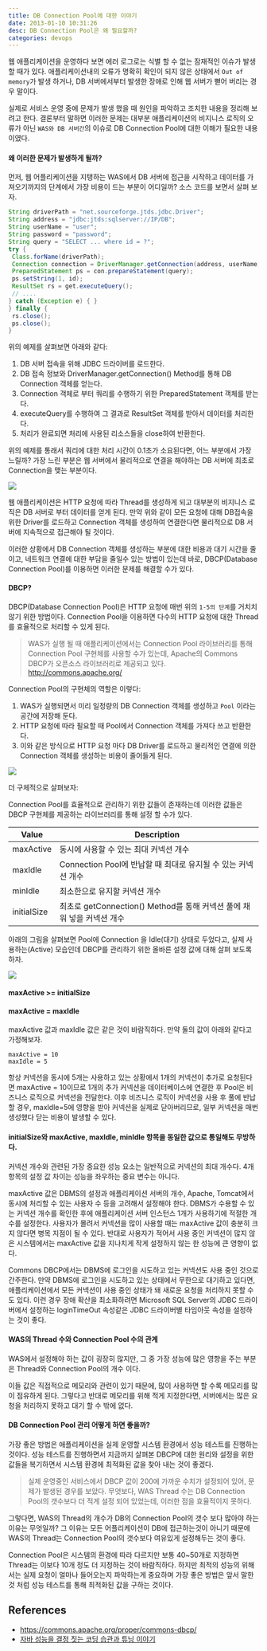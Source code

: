 ```yaml
---
title: DB Connection Pool에 대한 이야기
date: 2013-01-10 10:31:26
desc: DB Connection Pool은 왜 필요할까?
categories: devops
---
```


웹 애플리케이션을 운영하다 보면 에러 로그로는 식별 할 수 없는 잠재적인 이슈가 발생 할 때가 있다. 애플리케이션내의 오류가 명확히 확인이 되지 않은 상태에서 `Out of memory`가 발생 하거나, DB 서버에서부터 발생한 장애로 인해 웹 서버가 뻗어 버리는 경우 말이다.

실제로 서비스 운영 중에 문제가 발생 했을 때 원인을 파악하고 조치한 내용을 정리해 보려고 한다. 결론부터 말하면 이러한 문제는 대부분 애플리케이션의 비지니스 로직의 오류가 아닌 `WAS와 DB 서버간`의 이슈로 DB Connection Pool에 대한 이해가 필요한 내용이였다.

#### 왜 이러한 문제가 발생하게 될까?

먼저, 웹 어플리케이션을 지탱하는 WAS에서 DB 서버에 접근을 시작하고 데이터를 가져오기까지의 단계에서 가장 비용이 드는 부분이 어디일까? 소스 코드를 보면서 살펴 보자.

```java
String driverPath = "net.sourceforge.jtds.jdbc.Driver";
String address = "jdbc:jtds:sqlserver://IP/DB";
String userName = "user";
String password = "password";
String query = "SELECT ... where id = ?";
try {
 Class.forName(driverPath);
 Connection connection = DriverManager.getConnection(address, userName, password);
 PreparedStatement ps = con.prepareStatement(query);
 ps.setString(1, id);
 ResultSet rs = get.executeQuery();
 // ....
} catch (Exception e) { }
} finally {
 rs.close();
 ps.close();
}
```

위의 예제를 살펴보면 아래와 같다:

1. DB 서버 접속을 위해 JDBC 드라이버를 로드한다.
2. DB 접속 정보와 DriverManager.getConnection() Method를 통해 DB Connection 객체를 얻는다.
3. Connection 객체로 부터 쿼리를 수행하기 위한 PreparedStatement 객체를 받는다.
4. executeQuery를 수행하여 그 결과로 ResultSet 객체를 받아서 데이터를 처리한다.
5. 처리가 완료되면 처리에 사용된 리소스들을 close하여 반환한다.

위의 예제를 통래서 쿼리에 대한 처리 시간이 0.1초가 소요된다면, 어느 부분에서 가장 느릴까? 가장 느린 부분은 웹 서버에서 물리적으로 연결을 해야하는 DB 서버에 최초로 Connection을 맺는 부분이다.

<img src='https://image.toast.com/aaaaahq/was-and-db.png' />

웹 애플리케이션은 HTTP 요청에 따라 Thread를 생성하게 되고 대부분의 비지니스 로직은 DB 서버로 부터 데이터를 얻게 된다. 만약 위와 같이 모든 요청에 대해 DB접속을 위한 Driver를 로드하고 Connection 객체를 생성하여 연결한다면 물리적으로 DB 서버에 지속적으로 접근해야 될 것이다.

이러한 상황에서 DB Connection 객체를 생성하는 부분에 대한 비용과 대기 시간을 줄이고, 네트워크 연결에 대한 부담을 줄일수 있는 방법이 있는데 바로, DBCP(Database Connection Pool)를 이용하면 이러한 문제를 해결할 수가 있다.

#### DBCP?

DBCP(Database Connection Pool)은 HTTP 요청에 매번 위의 `1-5의 단계`를 거치치 않기 위한 방법이다. Connection Pool을 이용하면 다수의 HTTP 요청에 대한 Thread를 효율적으로 처리할 수 있게 된다.

> WAS가 실행 될 때 애플리케이션에서는 Connection Pool 라이브러리를 통해 Connection Pool 구현체를 사용할 수가 있는데, Apache의 Commons DBCP가 오픈소스 라이브러리로 제공되고 있다.
http://commons.apache.org/

Connection Pool의 구현체의 역할은 이렇다:

1. WAS가 실행되면서 미리 일정량의 DB Connection 객체를 생성하고 `Pool` 이라는 공간에 저장해 둔다.
2. HTTP 요청에 따라 필요할 때 Pool에서 Connection 객체를 가져다 쓰고 반환한다.
3. 이와 같은 방식으로 HTTP 요청 마다 DB Driver를 로드하고 물리적인 연결에 의한 Connection 객체를 생성하는 비용이 줄어들게 된다.

<img src='https://docs.oracle.com/cd/B12037_01/appdev.101/b10779/lnoci043.gif' />

더 구체적으로 살펴보자:

Connection Pool를 효율적으로 관리하기 위한 값들이 존재하는데 이러한 값들은 DBCP 구현체를 제공하는 라이브러리를 통해 설정 할 수가 있다.

Value | Description
--|--
maxActive | 동시에 사용할 수 있는 최대 커넥션 개수
maxIdle | Connection Pool에 반납할 때 최대로 유지될 수 있는 커넥션 개수
minIdle | 최소한으로 유지할 커넥션 개수
initialSize | 최초로 getConnection() Method를 통해 커넥션 풀에 채워 넣을 커넥션 개수

아래의 그림을 살펴보면 Pool에 Connection 을 Idle(대기) 상태로 두었다고, 실제 사용하는(Active) 모습인데 DBCP를 관리하기 위한 올바른 설정 값에 대해 살펴 보도록 하자.

<img src='https://lh5.googleusercontent.com/0yuTW7sJhPs3K6fRqg1bYZS74uFQCgDbvwBUKsvLyQdKctq2T2EySjv4C3NST49mDFEI6CzYcu7S0OiNTFgbUc_KjC8XxYRnYlQ0T7-zwaTOm8Fh0VZcPizon7WQUpwejQ' />

#### maxActive >= initialSize

#### maxActive = maxIdle

maxActive 값과 maxIdle 값은 같은 것이 바람직하다. 만약 둘의 값이 아래와 같다고 가정해보자.

```
maxActive = 10
maxIdle = 5
```

항상 커넥션을 동시에 5개는 사용하고 있는 상황에서 1개의 커넥션이 추가로 요청된다면 maxActive = 10이므로 1개의 추가 커넥션을 데이터베이스에 연결한 후 Pool은 비즈니스 로직으로 커넥션을 전달한다. 이후 비즈니스 로직이 커넥션을 사용 후 풀에 반납할 경우, maxIdle=5에 영향을 받아 커넥션을 실제로 닫아버리므로, 일부 커넥션을 매번 생성했다 닫는 비용이 발생할 수 있다.

#### initialSize와 maxActive, maxIdle, minIdle 항목을 동일한 값으로 통일해도 무방하다.

커넥션 개수와 관련된 가장 중요한 성능 요소는 일반적으로 커넥션의 최대 개수다. 4개 항목의 설정 값 차이는 성능을 좌우하는 중요 변수는 아니다.

maxActive 값은 DBMS의 설정과 애플리케이션 서버의 개수, Apache, Tomcat에서 동시에 처리할 수 있는 사용자 수 등을 고려해서 설정해야 한다. DBMS가 수용할 수 있는 커넥션 개수를 확인한 후에 애플리케이션 서버 인스턴스 1개가 사용하기에 적절한 개수를 설정한다. 사용자가 몰려서 커넥션을 많이 사용할 때는 maxActive 값이 충분히 크지 않다면 병목 지점이 될 수 있다. 반대로 사용자가 적어서 사용 중인 커넥션이 많지 않은 시스템에서는 maxActive 값을 지나치게 작게 설정하지 않는 한 성능에 큰 영향이 없다.

Commons DBCP에서는 DBMS에 로그인을 시도하고 있는 커넥션도 사용 중인 것으로 간주한다. 만약 DBMS에 로그인을 시도하고 있는 상태에서 무한으로 대기하고 있다면, 애플리케이션에서 모든 커넥션이 사용 중인 상태가 돼 새로운 요청을 처리하지 못할 수도 있다. 이런 경우 장애 확산을 최소화하려면 Microsoft SQL Server의 JDBC 드라이버에서 설정하는 loginTimeOut 속성같은 JDBC 드라이버별 타임아웃 속성을 설정하는 것이 좋다.

#### WAS의 Thread 수와 Connection Pool 수의 관계

WAS에서 설정해야 하는 값이 굉장히 많지만, 그 중 가장 성능에 많은 영향을 주는 부분은 Thread와 Connection Pool의 개수 이다.

이들 값은 직접적으로 메모리와 관련이 있기 때문에, 많이 사용하면 할 수록 메모리를 많이 점유하게 된다. 그렇다고 반대로 메모리를 위해 적게 지정한다면, 서버에서는 많은 요청을 처리하지 못하고 대기 할 수 밖에 없다.

#### DB Connection Pool 관리 어떻게 하면 좋을까?

가장 좋은 방법은 애플리케이션을 실제 운영할 시스템 환경에서 성능 테스트를 진행하는 것이다. 성능 테스트를 진행하면서 지금까지 살펴본 DBCP에 대한 원리와 설정을 위한 값들을 복기하면서 시스템 환경에 최적화된 값을 찾아 내는 것이 좋겠다.

> 실제 운영중인 서비스에서 DBCP 값이 200에 가까운 수치가 설정되어 있어, 문제가 발생된 경우를 보았다. 무엇보다, WAS Thread 수는 DB Connection Pool의 갯수보다 더 적게 설정 되어 있었는데, 이러한 점을 효율적이지 못하다.

그렇다면, WAS의 Thread의 개수가 DB의 Connection Pool의 갯수 보다 많아야 하는 이유는 무엇일까? 그 이유는 모든 어플리케이션이 DB에 접근하는것이 아니기 때문에 WAS의 Thread는 Connection Pool의 갯수보다 여유있게 설정해두는 것이 좋다.

Connection Pool은 시스템의 환경에 따라 다르지만 보통 40~50개로 지정하면 Thread는 이보다 10개 정도 더 지정하는 것이 바람직하다. 하지만 최적의 성능의 위해서는 실제 요청이 얼마나 들어오는지 파악하는게 중요하며 가장 좋은 방법은 앞서 말한것 처럼 성능 테스트를 통해 최적화된 값을 구하는 것이다.

## References

- https://commons.apache.org/proper/commons-dbcp/
- [자바 성능을 결정 짓는 코딩 습관과 튜닝 이야기](http://www.hanbit.co.kr/store/books/look.php?p_code=B6098766835)
